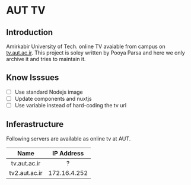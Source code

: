 # AUT TV

## Introduction

Amirkabir University of Tech. online TV avaiable from campus on [tv.aut.ac.ir](https://tv.aut.ac.ir).
This project is soley written by Pooya Parsa and here we only archive it and tries to maintain it.

## Know Isssues

- [ ] Use standard Nodejs image
- [ ] Update components and nuxtjs
- [ ] Use variable instead of hard-coding the tv url

## Inferastructure

Following servers are available as online tv at AUT.

|     Name      |  IP Address  |
| :-----------: | :----------: |
| tv.aut.ac.ir  |      ?       |
| tv2.aut.ac.ir | 172.16.4.252 |
